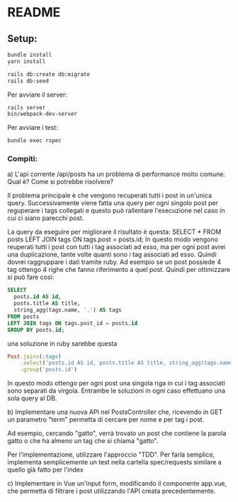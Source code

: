 # README

## Setup:

```bash
bundle install
yarn install

rails db:create db:migrate
rails db:seed
```

Per avviare il server:
```bash
rails server
bin/webpack-dev-server
```

Per avviare i test:

```bash
bundle exec rspec
```

### Compiti:

a) L'api corrente /api/posts ha un problema di performance molto comune. Qual è? Come si potrebbe risolvere?

Il problema principale è che vengono recuperati tutti i post in un'unica query. Successivamente viene fatta una query per ogni singolo post per reguperare i tags collegati e questo può rallentare l'esecuzione nel caso in cui ci siano parecchi post.

La query da eseguire per migliorare il risultato è questa: SELECT * FROM posts LEFT JOIN tags ON tags.post = posts.id;
In questo modo vengono reuperati tutti i post con tutti i tag associati ad esso, ma per ogni post avrei una duplicazione, tante volte quanti sono i tag associati ad esso. Quindi dovrei raggruppare i dati tramite ruby.
Ad esempio se un post possiede 4 tag ottengo 4 righe che fanno riferimento a quel post.
Quindi per ottimizzare si può fare così: 
```sql
SELECT 
  posts.id AS id,
  posts.title AS title,
  string_agg(tags.name, ',') AS tags
FROM posts
LEFT JOIN tags ON tags.post_id = posts.id
GROUP BY posts.id;
```

una soluzione in ruby sarebbe questa 

```ruby
Post.joins(:tags)
    .select('posts.id AS id, posts.title AS title, string_agg(tags.name, \',\') AS tags')
    .group('posts.id')
```

In questo modo ottengo per ogni post una singola riga in cui i tag associati sono separati da virgola.
Entrambe le soluzioni in ogni caso effettuano una sola query al DB.

b) Implementare una nuova API nel PostsController che, ricevendo in GET un parametro "term" permetta di cercare per nome e per tag i post.

Ad esempio, cercando "gatto", verrà trovato un post che contiene la parola gatto o che ha almeno un tag che si chiama "gatto".

Per l'implementazione, utilizzare l'approccio "TDD". Per farla semplice, implementa semplicemente un test nella cartella spec/requests similare a quello già fatto per l'index

c) Implementare in Vue un'input form, modificando il componente app.vue, che permetta di filtrare i post utilizzando l'API creata precedentemente.
